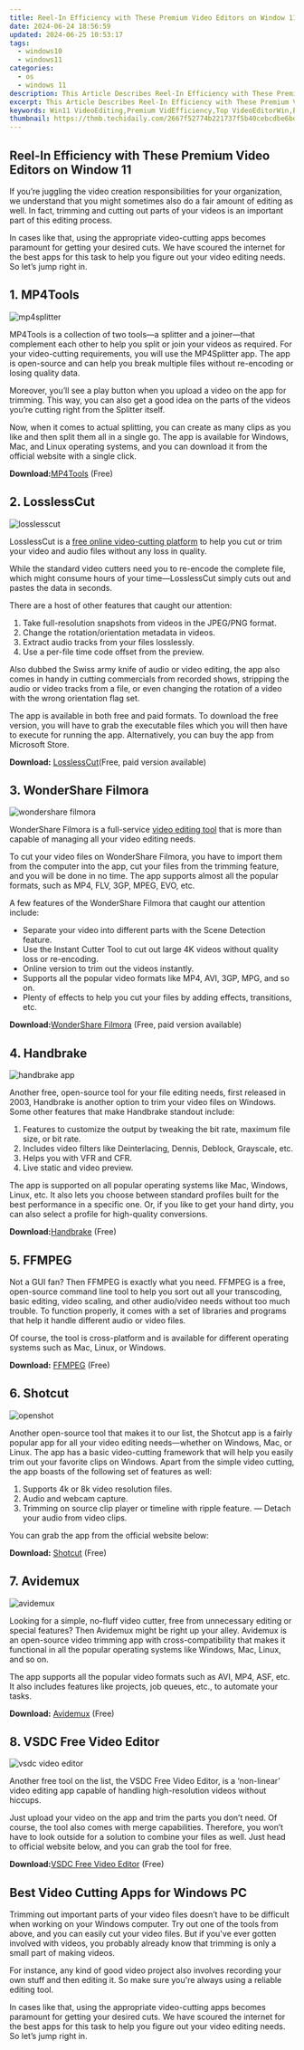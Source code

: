 ```yaml
---
title: Reel-In Efficiency with These Premium Video Editors on Window 11
date: 2024-06-24 18:56:59
updated: 2024-06-25 10:53:17
tags:
  - windows10
  - windows11
categories:
  - os
  - windows 11
description: This Article Describes Reel-In Efficiency with These Premium Video Editors on Window 11
excerpt: This Article Describes Reel-In Efficiency with These Premium Video Editors on Window 11
keywords: Win11 VideoEditing,Premium VidEfficiency,Top VideoEditorWin,EfficientReelEdit,HighPerformanceVideo,ProVidWindowTools,EliteWindowsCutting
thumbnail: https://thmb.techidaily.com/2667f52774b221737f5b40cebcdbe6bd28a1a07909c05b7a4646323bdf667e48.jpg
---
```


## Reel-In Efficiency with These Premium Video Editors on Window 11

 If you’re juggling the video creation responsibilities for your organization, we understand that you might sometimes also do a fair amount of editing as well. In fact, trimming and cutting out parts of your videos is an important part of this editing process.

 In cases like that, using the appropriate video-cutting apps becomes paramount for getting your desired cuts. We have scoured the internet for the best apps for this task to help you figure out your video editing needs. So let’s jump right in.

## 1\. MP4Tools

![mp4splitter](https://static1.makeuseofimages.com/wordpress/wp-content/uploads/2023/07/mp4splitter.jpg)

 MP4Tools is a collection of two tools—a splitter and a joiner—that complement each other to help you split or join your videos as required. For your video-cutting requirements, you will use the MP4Splitter app. The app is open-source and can help you break multiple files without re-encoding or losing quality data.

 Moreover, you’ll see a play button when you upload a video on the app for trimming. This way, you can also get a good idea on the parts of the videos you’re cutting right from the Splitter itself.

 Now, when it comes to actual splitting, you can create as many clips as you like and then split them all in a single go. The app is available for Windows, Mac, and Linux operating systems, and you can download it from the official website with a single click.

**Download:**[MP4Tools](https://www.mp4joiner.org/en/) (Free)

## 2\. LosslessCut

![losslesscut](https://static1.makeuseofimages.com/wordpress/wp-content/uploads/2023/07/losslesscut.jpg)

 LosslessCut is a [free online video-cutting platform](https://www.makeuseof.com/tag/best-free-trim-cut-split-video/) to help you cut or trim your video and audio files without any loss in quality.

 While the standard video cutters need you to re-encode the complete file, which might consume hours of your time—LosslessCut simply cuts out and pastes the data in seconds.

 There are a host of other features that caught our attention:

1. Take full-resolution snapshots from videos in the JPEG/PNG format.
2. Change the rotation/orientation metadata in videos.
3. Extract audio tracks from your files losslessly.
4. Use a per-file time code offset from the preview.

 Also dubbed the Swiss army knife of audio or video editing, the app also comes in handy in cutting commercials from recorded shows, stripping the audio or video tracks from a file, or even changing the rotation of a video with the wrong orientation flag set.

 The app is available in both free and paid formats. To download the free version, you will have to grab the executable files which you will then have to execute for running the app. Alternatively, you can buy the app from Microsoft Store.

**Download:** [LosslessCut](https://mifi.no/losslesscut/)(Free, paid version available)

## 3\. WonderShare Filmora

![wondershare filmora](https://static1.makeuseofimages.com/wordpress/wp-content/uploads/2023/07/wondershare-filmora.jpg)

 WonderShare Filmora is a full-service [video editing tool](https://www.makeuseof.com/tag/best-free-video-editors-windows/) that is more than capable of managing all your video editing needs.

 To cut your video files on WonderShare Filmora, you have to import them from the computer into the app, cut your files from the trimming feature, and you will be done in no time. The app supports almost all the popular formats, such as MP4, FLV, 3GP, MPEG, EVO, etc.

 A few features of the WonderShare Filmora that caught our attention include:

* Separate your video into different parts with the Scene Detection feature.
* Use the Instant Cutter Tool to cut out large 4K videos without quality loss or re-encoding.
* Online version to trim out the videos instantly.
* Supports all the popular video formats like MP4, AVI, 3GP, MPG, and so on.
* Plenty of effects to help you cut your files by adding effects, transitions, etc.

**Download:**[WonderShare Filmora](https://tools.techidaily.com/wondershare/filmora/download/) (Free, paid version available)

## 4\. Handbrake

![handbrake app](https://static1.makeuseofimages.com/wordpress/wp-content/uploads/2023/07/handbrake-app.jpg)

 Another free, open-source tool for your file editing needs, first released in 2003, Handbrake is another option to trim your video files on Windows. Some other features that make Handbrake standout include:

1. Features to customize the output by tweaking the bit rate, maximum file size, or bit rate.
2. Includes video filters like Deinterlacing, Dennis, Deblock, Grayscale, etc.
3. Helps you with VFR and CFR.
4. Live static and video preview.

 The app is supported on all popular operating systems like Mac, Windows, Linux, etc. It also lets you choose between standard profiles built for the best performance in a specific one. Or, if you like to get your hand dirty, you can also select a profile for high-quality conversions.

**Download:**[Handbrake](https://handbrake.fr/downloads.php) (Free)

## 5\. FFMPEG

 Not a GUI fan? Then FFMPEG is exactly what you need. FFMPEG is a free, open-source command line tool to help you sort out all your transcoding, basic editing, video scaling, and other audio/video needs without too much trouble. To function properly, it comes with a set of libraries and programs that help it handle different audio or video files.

 Of course, the tool is cross-platform and is available for different operating systems such as Mac, Linux, or Windows.

**Download:** [FFMPEG](https://ffmpeg.org/download.html) (Free)

## 6\. Shotcut

![openshot](https://static1.makeuseofimages.com/wordpress/wp-content/uploads/2023/07/openshot.jpg)

 Another open-source tool that makes it to our list, the Shotcut app is a fairly popular app for all your video editing needs—whether on Windows, Mac, or Linux. The app has a basic video-cutting framework that will help you easily trim out your favorite clips on Windows. Apart from the simple video cutting, the app boasts of the following set of features as well:

1. Supports 4k or 8k video resolution files.
2. Audio and webcam capture.
3. Trimming on source clip player or timeline with ripple feature. — Detach your audio from video clips.

 You can grab the app from the official website below:

**Download:** [Shotcut](https://shotcut.org/download/) (Free)

## 7\. Avidemux

![avidemux](https://static1.makeuseofimages.com/wordpress/wp-content/uploads/2023/07/avidemux.jpg)

 Looking for a simple, no-fluff video cutter, free from unnecessary editing or special features? Then Avidemux might be right up your alley. Avidemux is an open-source video trimming app with cross-compatibility that makes it functional in all the popular operating systems like Windows, Mac, Linux, and so on.

 The app supports all the popular video formats such as AVI, MP4, ASF, etc. It also includes features like projects, job queues, etc., to automate your tasks.

**Download:** [Avidemux](https://sourceforge.net/projects/avidemux/) (Free)

## 8\. VSDC Free Video Editor

![vsdc video editor](https://static1.makeuseofimages.com/wordpress/wp-content/uploads/2023/07/vsdc-video-editor.jpg)

 Another free tool on the list, the VSDC Free Video Editor, is a ‘non-linear’ video editing app capable of handling high-resolution videos without hiccups.

 Just upload your video on the app and trim the parts you don’t need. Of course, the tool also comes with merge capabilities. Therefore, you won’t have to look outside for a solution to combine your files as well. Just head to official website below, and you can grab the tool for free.

**Download:**[VSDC Free Video Editor](https://www.videosoftdev.com/free-video-editor/download) (Free)

## Best Video Cutting Apps for Windows PC

 Trimming out important parts of your video files doesn’t have to be difficult when working on your Windows computer. Try out one of the tools from above, and you can easily cut your video files. But if you've ever gotten involved with videos, you probably already know that trimming is only a small part of making videos.

 For instance, any kind of good video project also involves recording your own stuff and then editing it. So make sure you're always using a reliable editing tool.

 In cases like that, using the appropriate video-cutting apps becomes paramount for getting your desired cuts. We have scoured the internet for the best apps for this task to help you figure out your video editing needs. So let’s jump right in.
